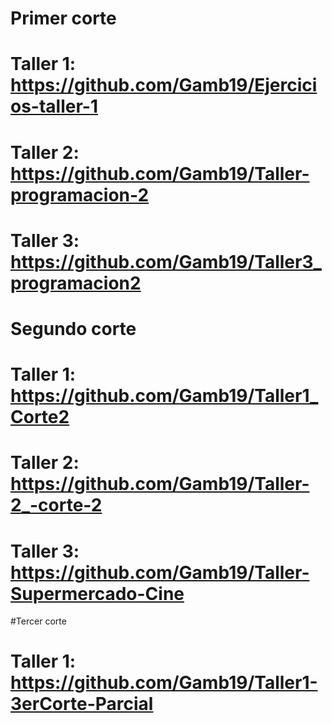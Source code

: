 # Primer corte
# Taller 1: https://github.com/Gamb19/Ejercicios-taller-1
# Taller 2: https://github.com/Gamb19/Taller-programacion-2
# Taller 3: https://github.com/Gamb19/Taller3_programacion2
# Segundo corte

# Taller 1: https://github.com/Gamb19/Taller1_Corte2
# Taller 2: https://github.com/Gamb19/Taller-2_-corte-2
# Taller 3: https://github.com/Gamb19/Taller-Supermercado-Cine

#Tercer corte
# Taller 1: https://github.com/Gamb19/Taller1-3erCorte-Parcial

